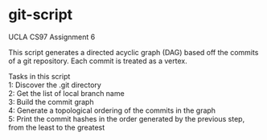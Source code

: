 # git-script

UCLA CS97 Assignment 6 <br/>

This script generates a directed acyclic graph (DAG) based off the commits of a git repository. Each commit is treated as a vertex. <br/>

Tasks in this script <br/>
1: Discover the .git directory  <br/>
2: Get the list of local branch name  <br/>
3: Build the commit graph  <br/>
4: Generate a topological ordering of the commits in the graph  <br/>
5: Print the commit hashes in the order generated by the previous step, from the least to the greatest  <br/>
